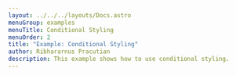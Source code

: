 ```yaml
---
layout: ../../../layouts/Docs.astro
menuGroup: examples
menuTitle: Conditional Styling
menuOrder: 2
title: "Example: Conditional Styling"
author: Ribhararnus Pracutian
description: This example shows how to use conditional styling.
---
```


<csb-viewer id="example-conditional-styling-hl99xd" height="100vh"></csb-viewer>
